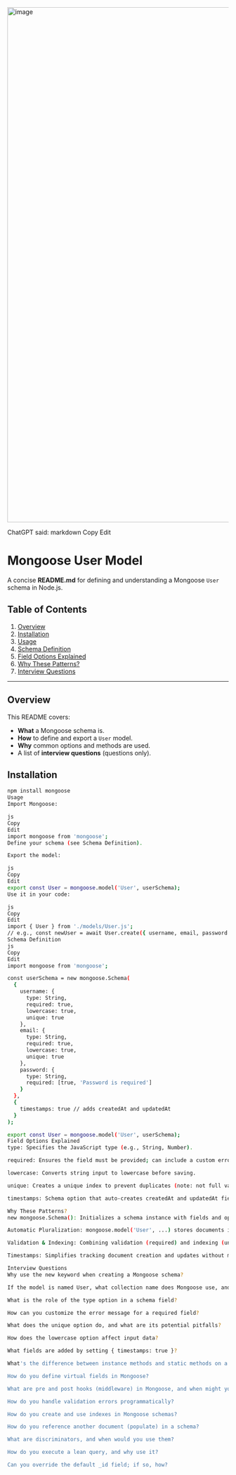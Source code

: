 <img width="1174" alt="image" src="https://github.com/user-attachments/assets/04740be3-afcb-47bd-bb75-9252d3830cfb" />



ChatGPT said:
markdown
Copy
Edit
# Mongoose User Model

A concise **README.md** for defining and understanding a Mongoose `User` schema in Node.js.

## Table of Contents

1. [Overview](#overview)  
2. [Installation](#installation)  
3. [Usage](#usage)  
4. [Schema Definition](#schema-definition)  
5. [Field Options Explained](#field-options-explained)  
6. [Why These Patterns?](#why-these-patterns)  
7. [Interview Questions](#interview-questions)  

---

## Overview

This README covers:

- **What** a Mongoose schema is.  
- **How** to define and export a `User` model.  
- **Why** common options and methods are used.  
- A list of **interview questions** (questions only).

## Installation

```bash
npm install mongoose
Usage
Import Mongoose:

js
Copy
Edit
import mongoose from 'mongoose';
Define your schema (see Schema Definition).

Export the model:

js
Copy
Edit
export const User = mongoose.model('User', userSchema);
Use it in your code:

js
Copy
Edit
import { User } from './models/User.js';
// e.g., const newUser = await User.create({ username, email, password });
Schema Definition
js
Copy
Edit
import mongoose from 'mongoose';

const userSchema = new mongoose.Schema(
  {
    username: {
      type: String,
      required: true,
      lowercase: true,
      unique: true
    },
    email: {
      type: String,
      required: true,
      lowercase: true,
      unique: true
    },
    password: {
      type: String,
      required: [true, 'Password is required']
    }
  },
  {
    timestamps: true // adds createdAt and updatedAt
  }
);

export const User = mongoose.model('User', userSchema);
Field Options Explained
type: Specifies the JavaScript type (e.g., String, Number).

required: Ensures the field must be provided; can include a custom error message.

lowercase: Converts string input to lowercase before saving.

unique: Creates a unique index to prevent duplicates (note: not full validation).

timestamps: Schema option that auto-creates createdAt and updatedAt fields.

Why These Patterns?
new mongoose.Schema(): Initializes a schema instance with fields and options.

Automatic Pluralization: mongoose.model('User', ...) stores documents in the users collection (lowercased, pluralized).

Validation & Indexing: Combining validation (required) and indexing (unique) helps enforce data integrity.

Timestamps: Simplifies tracking document creation and updates without manual fields.

Interview Questions
Why use the new keyword when creating a Mongoose schema?

If the model is named User, what collection name does Mongoose use, and why?

What is the role of the type option in a schema field?

How can you customize the error message for a required field?

What does the unique option do, and what are its potential pitfalls?

How does the lowercase option affect input data?

What fields are added by setting { timestamps: true }?

What's the difference between instance methods and static methods on a schema?

How do you define virtual fields in Mongoose?

What are pre and post hooks (middleware) in Mongoose, and when might you use them?

How do you handle validation errors programmatically?

How do you create and use indexes in Mongoose schemas?

How do you reference another document (populate) in a schema?

What are discriminators, and when would you use them?

How do you execute a lean query, and why use it?

Can you override the default _id field; if so, how?
